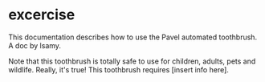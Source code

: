 # excercise
This documentation describes how to use the Pavel automated toothbrush. A doc by lsamy.


Note that this toothbrush is totally safe to use for children, adults, pets and wildlife. Really, it's true!
This toothbrush requires [insert info here]. 

